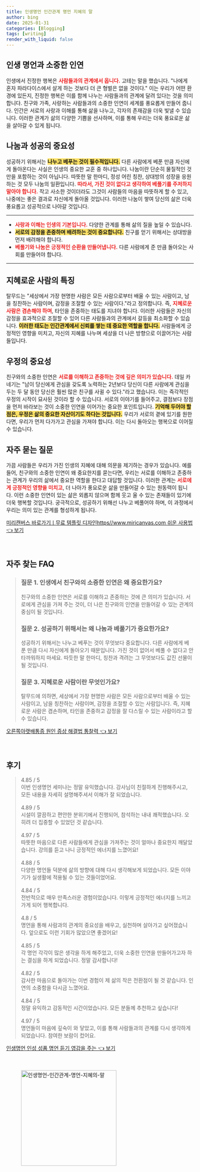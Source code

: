 ```yaml
---
title: 인생명언 인간관계 명언 지혜의 말
author: bing
date: 2025-01-31
categories: [Blogging]
tags: [writing]
render_with_liquid: false
---
```



<h2 id='인생_명언과_소중한_인연'>인생 명언과 소중한 인연</h2>

<p>인생에서 진정한 행복은 <b><span style="color: #ee2323;">사람들과의 관계에서 옵니다.</span></b> 고테는 말을 했습니다. "나에게 혼자 파라다이스에서 살게 하는 것보다 더 큰 형벌은 없을 것이다." 이는 우리가 어떤 환경에 있든지, 진정한 행복은 이를 함께 나누는 사람들과의 관계에 달려 있다는 것을 의미합니다. 친구와 가족, 사랑하는 사람들과의 소중한 인연이 세계를 풍요롭게 만들어 줍니다. 인간은 서로의 사랑과 이해를 통해 삶을 나누고, 각자의 존재감을 더욱 빛낼 수 있습니다. 이러한 관계가 삶의 다양한 기쁨을 선사하며, 이를 통해 우리는 더욱 풍요로운 삶을 살아갈 수 있게 됩니다.</p>

<h2 id='나눔과_성공의_중요성'>나눔과 성공의 중요성</h2>

<p>성공하기 위해서는 <b><span style="background-color: #ffe066;">나누고 베푸는 것이 필수적입니다.</span></b> 다른 사람에게 베푼 만큼 자신에게 돌아온다는 사실은 인생의 중요한 교훈 중 하나입니다. 나눔이란 단순히 물질적인 것만을 포함하는 것이 아닙니다. 따뜻한 말 한마디, 정성 어린 칭찬, 상대방의 성장을 응원하는 것 모두 나눔의 일환입니다. <b><span style="color: #ee2323;">따라서, 가진 것이 없다고 생각하여 베풀기를 주저하지 말아야 합니다.</span></b> 작고 사소한 것이더라도 그것이 사람들의 마음을 따뜻하게 할 수 있고, 나중에는 좋은 결과로 자신에게 돌아올 것입니다. 이러한 나눔이 쌓여 당신의 삶은 더욱 풍요롭고 성공적으로 나아갈 것입니다.</p>

<hr />

<ul>
    <li><b><span style="color: #ee2323;">사랑과 이해는 인생의 기본입니다.</span></b> 다양한 관계를 통해 삶의 질을 높일 수 있습니다.</li>
    <li><b><span style="background-color: #ffe066;">서로의 감정을 존중하며 배려하는 것이 중요합니다.</span></b> 친구를 얻기 위해서는 상대방을 먼저 배려해야 합니다.</li>
    <li><b><span style="color: #ee2323;">베풀기와 나눔은 긍정적인 순환을 만들어냅니다.</span></b> 다른 사람에게 준 만큼 돌아오는 사회를 만들어야 합니다.</li>
</ul>

<hr />

<h2 id='지혜로운_사람의_특징'>지혜로운 사람의 특징</h2>

<p>탈무드는 "세상에서 가장 현명한 사람은 모든 사람으로부터 배울 수 있는 사람이고, 남을 칭찬하는 사람이며, 감정을 조절할 수 있는 사람이다."라고 정의합니다. 즉, <b><span style="color: #ee2323;">지혜로운 사람은 겸손해야 하며</span></b>, 타인을 존중하는 태도를 지녀야 합니다. 이러한 사람들은 자신의 감정을 효과적으로 조절할 수 있어 다른 사람들과의 관계에서 갈등을 최소화할 수 있습니다. <b><span style="background-color: #ffe066;">이러한 태도는 인간관계에서 신뢰를 쌓는 데 중요한 역할을 합니다.</span></b> 사람들에게 긍정적인 영향을 미치고, 자신의 지혜를 나누며 세상을 더 나은 방향으로 이끌어가는 사람들입니다.</p>

<h2 id='우정의_중요성'>우정의 중요성</h2>

<p>친구와의 소중한 인연은 <b><span style="color: #ee2323;">서로를 이해하고 존중하는 것에 깊은 의미가 있습니다.</span></b> 데일 카네기는 "남이 당신에게 관심을 갖도록 노력하는 2년보다 당신이 다른 사람에게 관심을 두는 두 달 동안 당신은 훨씬 많은 친구를 사귈 수 있다."라고 했습니다. 이는 즉각적인 우정의 시작이 묘사된 것이라 할 수 있습니다. 서로의 이야기를 들어주고, 결점보다 장점을 먼저 바라보는 것이 소중한 인연을 이어가는 중요한 포인트입니다. <b><span style="background-color: #ffe066;">기억해 두어야 할 점은, 우정은 삶의 중요한 자산이기도 하다는 것입니다.</span></b> 우리가 서로의 곁에 있기를 원한다면, 우리가 먼저 다가가고 관심을 가져야 합니다. 이는 다시 돌아오는 행복으로 이어질 수 있습니다.</p>

<h2 id='자주_묻는_질문'>자주 묻는 질문</h2>

<p>가끔 사람들은 우리가 가진 인생의 지혜에 대해 의문을 제기하는 경우가 있습니다. 예를 들어, 친구와의 소중한 인연이 왜 중요한지를 묻는다면, 우리는 서로를 이해하고 존중하는 관계가 우리의 삶에서 중요한 역할을 한다고 대답할 것입니다. 이러한 관계는 <b><span style="color: #ee2323;">서로에게 긍정적인 영향을 미치고</span></b>, 더 나아가 풍요로운 삶을 만들어갈 수 있는 원동력이 됩니다. 이런 소중한 인연이 있는 삶은 외롭지 않으며 함께 웃고 울 수 있는 존재들이 있기에 더욱 행복할 것입니다. 궁극적으로, 성공하기 위해선 나누고 베풀어야 하며, 이 과정에서 우리는 의미 있는 관계를 형성하게 됩니다.</p>


<p><a class="click-button" title="미리캔버스 바로가기ㅣ무료 템플릿 디자인https//www.miricanvas.com 쉬운 사용법" href="https://afficreate.github.io/posts/%EB%AF%B8%EB%A6%AC%EC%BA%94%EB%B2%84%EC%8A%A4-%EB%B0%94%EB%A1%9C%EA%B0%80%EA%B8%B0%E3%85%A3%EB%AC%B4%EB%A3%8C-%ED%85%9C%ED%94%8C%EB%A6%BF-%EB%94%94%EC%9E%90%EC%9D%B8httpswww.miricanvas.com-%EC%89%AC%EC%9A%B4-%EC%82%AC%EC%9A%A9%EB%B2%95/" rel="dofollow">미리캔버스 바로가기ㅣ무료 템플릿 디자인https//www.miricanvas.com 쉬운 사용법 👈 보기</a></p><br>
<h2 id='자주_찾는_FAQ'>자주 찾는 FAQ</h2>
<div itemscope="" itemtype="https://schema.org/FAQPage"> 
<blockquote> 
<div itemscope="" itemprop="mainEntity" itemtype="https://schema.org/Question"> 
<h3 itemprop="name">질문 1. 인생에서 친구와의 소중한 인연은 왜 중요한가요?</h3> 
<div itemscope="" itemprop="acceptedAnswer" itemtype="https://schema.org/Answer"> 
<span itemprop="text"> 
<p>친구와의 소중한 인연은 서로를 이해하고 존중하는 것에 큰 의미가 있습니다. 서로에게 관심을 가져 주는 것이, 더 나은 친구와의 인연을 만들어갈 수 있는 관계의 중심이 될 것입니다.</p> 
</span> 
</div> 
</div> 

<div itemscope="" itemprop="mainEntity" itemtype="https://schema.org/Question"> 
<h3 itemprop="name">질문 2. 성공하기 위해서는 왜 나눔과 베풀기가 중요한가요?</h3> 
<div itemscope="" itemprop="acceptedAnswer" itemtype="https://schema.org/Answer"> 
<span itemprop="text"> 
<p>성공하기 위해서는 나누고 베푸는 것이 무엇보다 중요합니다. 다른 사람에게 베푼 만큼 다시 자신에게 돌아오기 때문입니다. 가진 것이 없어서 베풀 수 없다고 안타까워하지 마세요. 따듯한 말 한마디, 칭찬과 격려는 그 무엇보다도 값진 선물이 될 것입니다.</p> 
</span> 
</div> 
</div> 

<div itemscope="" itemprop="mainEntity" itemtype="https://schema.org/Question"> 
<h3 itemprop="name">질문 3. 지혜로운 사람이란 무엇인가요?</h3> 
<div itemscope="" itemprop="acceptedAnswer" itemtype="https://schema.org/Answer"> 
<span itemprop="text"> 
<p>탈무드에 의하면, 세상에서 가장 현명한 사람은 모든 사람으로부터 배울 수 있는 사람이고, 남을 칭찬하는 사람이며, 감정을 조절할 수 있는 사람입니다. 즉, 지혜로운 사람은 겸손하며, 타인을 존중하고 감정을 잘 다스릴 수 있는 사람이라고 할 수 있습니다.</p> 
</span> 
</div> 
</div> 
</blockquote> 
</div>
<p><a class="click-button" title="오른쪽아랫배통증 원인 증상 해결법 통찰력" href="https://afficreate.github.io/posts/%EC%98%A4%EB%A5%B8%EC%AA%BD%EC%95%84%EB%9E%AB%EB%B0%B0%ED%86%B5%EC%A6%9D-%EC%9B%90%EC%9D%B8-%EC%A6%9D%EC%83%81-%ED%95%B4%EA%B2%B0%EB%B2%95-%ED%86%B5%EC%B0%B0%EB%A0%A5/" rel="dofollow">오른쪽아랫배통증 원인 증상 해결법 통찰력 👈 보기</a></p><br>
<h2 id='후기'>후기</h2>
<div itemscope itemtype="https://schema.org/Product">
  <blockquote>
  <div itemprop="review" itemscope itemtype="https://schema.org/Review">
      <div itemprop="reviewRating" itemscope itemtype="https://schema.org/Rating"> <span itemprop="ratingValue">4.85</span> / <span itemprop="bestRating">5</span> </div>
      <span itemprop="reviewBody">이번 인생명언 세미나는 정말 유익했습니다. 강사님이 친절하게 진행해주시고, 모든 내용을 자세히 설명해주셔서 이해가 잘 되었습니다.</span>
  </div>
  <br>
  <div itemprop="review" itemscope itemtype="https://schema.org/Review">
      <div itemprop="reviewRating" itemscope itemtype="https://schema.org/Rating"> <span itemprop="ratingValue">4.89</span> / <span itemprop="bestRating">5</span> </div>
      <span itemprop="reviewBody">시설이 깔끔하고 편안한 분위기에서 진행되어, 참석하는 내내 쾌적했습니다. 오히려 더 집중할 수 있었던 것 같습니다.</span>
  </div>
  <br>
  <div itemprop="review" itemscope itemtype="https://schema.org/Review">
      <div itemprop="reviewRating" itemscope itemtype="https://schema.org/Rating"> <span itemprop="ratingValue">4.97</span> / <span itemprop="bestRating">5</span> </div>
      <span itemprop="reviewBody">따뜻한 마음으로 다른 사람들에게 관심을 가져주는 것이 얼마나 중요한지 깨달았습니다. 강의를 듣고 나니 긍정적인 에너지를 느꼈어요!</span>
  </div>
  <br>
  <div itemprop="review" itemscope itemtype="https://schema.org/Review">
      <div itemprop="reviewRating" itemscope itemtype="https://schema.org/Rating"> <span itemprop="ratingValue">4.88</span> / <span itemprop="bestRating">5</span> </div>
      <span itemprop="reviewBody">다양한 명언들 덕분에 삶의 방향에 대해 다시 생각해보게 되었습니다. 모든 이야기가 실생활에 적용될 수 있는 것들이었어요.</span>
  </div>
  <br>
  <div itemprop="review" itemscope itemtype="https://schema.org/Review">
      <div itemprop="reviewRating" itemscope itemtype="https://schema.org/Rating"> <span itemprop="ratingValue">4.84</span> / <span itemprop="bestRating">5</span> </div>
      <span itemprop="reviewBody">전반적으로 매우 만족스러운 경험이었습니다. 이렇게 긍정적인 에너지를 느끼고 가게 되어 행복합니다.</span>
  </div>
  <br>
  <div itemprop="review" itemscope itemtype="https://schema.org/Review">
      <div itemprop="reviewRating" itemscope itemtype="https://schema.org/Rating"> <span itemprop="ratingValue">4.8</span> / <span itemprop="bestRating">5</span> </div>
      <span itemprop="reviewBody">명언을 통해 사람과의 관계의 중요성을 배우고, 실천하며 살아가고 싶어졌습니다. 앞으로도 이런 기회가 많았으면 좋겠어요!</span>
  </div>
  <br>
  <div itemprop="review" itemscope itemtype="https://schema.org/Review">
      <div itemprop="reviewRating" itemscope itemtype="https://schema.org/Rating"> <span itemprop="ratingValue">4.85</span> / <span itemprop="bestRating">5</span> </div>
      <span itemprop="reviewBody">각 명언 각각이 많은 생각을 하게 해주었고, 더욱 소중한 인연을 만들어가고자 하는 결심을 하게 되었습니다. 정말 감사합니다!</span>
  </div>
  <br>
  <div itemprop="review" itemscope itemtype="https://schema.org/Review">
      <div itemprop="reviewRating" itemscope itemtype="https://schema.org/Rating"> <span itemprop="ratingValue">4.82</span> / <span itemprop="bestRating">5</span> </div>
      <span itemprop="reviewBody">감사한 마음으로 돌아가는 이번 경험이 제 삶의 작은 전환점이 될 것 같습니다. 인연의 소중함을 다시금 느꼈어요.</span>
  </div>
  <br>
  <div itemprop="review" itemscope itemtype="https://schema.org/Review">
      <div itemprop="reviewRating" itemscope itemtype="https://schema.org/Rating"> <span itemprop="ratingValue">4.84</span> / <span itemprop="bestRating">5</span> </div>
      <span itemprop="reviewBody">정말 유익하고 감동적인 시간이었습니다. 모든 분들께 추천하고 싶습니다!</span>
  </div>
  <br>
  <div itemprop="review" itemscope itemtype="https://schema.org/Review">
      <div itemprop="reviewRating" itemscope itemtype="https://schema.org/Rating"> <span itemprop="ratingValue">4.97</span> / <span itemprop="bestRating">5</span> </div>
      <span itemprop="reviewBody">명언들이 마음에 깊숙이 와 닿았고, 이를 통해 사람들과의 관계를 다시 생각하게 되었습니다. 참여한 보람이 컸어요.</span>
  </div>
  </blockquote>
</div>
<p><a class="click-button" title="인생명언 인성 성품 명언 듣기 영감을 주는" href="https://afficreate.github.io/posts/%EC%9D%B8%EC%83%9D%EB%AA%85%EC%96%B8-%EC%9D%B8%EC%84%B1-%EC%84%B1%ED%92%88-%EB%AA%85%EC%96%B8-%EB%93%A3%EA%B8%B0-%EC%98%81%EA%B0%90%EC%9D%84-%EC%A3%BC%EB%8A%94/" rel="dofollow">인생명언 인성 성품 명언 듣기 영감을 주는 👈 보기</a></p><br>
<figure class="image"><img src="https://afficreate.github.io/assets/img/thumbnail/인생명언-인간관계-명언-지혜의-말.webp" alt="인생명언-인간관계-명언-지혜의-말" width="256" height="256"></figure>